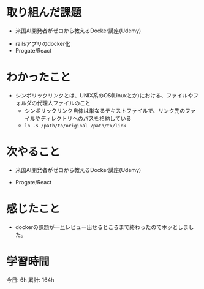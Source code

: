 # 取り組んだ課題 
- 米国AI開発者がゼロから教えるDocker講座(Udemy)
+ railsアプリのdocker化
+ Progate/React
# わかったこと   
+ シンボリックリンクとは、UNIX系のOS(Linuxとか)における、ファイルやフォルダの代理人ファイルのこと　
    + シンボリックリンク自体は単なるテキストファイルで、リンク先のファイルやディレクトリへのパスを格納している
    + `ln -s /path/to/original /path/to/link`
# 次やること
- 米国AI開発者がゼロから教えるDocker講座(Udemy)
+ Progate/React
# 感じたこと
+ dockerの課題が一旦レビュー出せるところまで終わったのでホッとしました。
# 学習時間  
今日: 6h 
累計: 164h 

